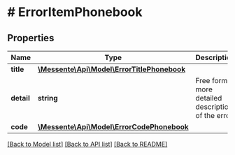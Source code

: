 # # ErrorItemPhonebook

## Properties

Name | Type | Description | Notes
------------ | ------------- | ------------- | -------------
**title** | [**\Messente\Api\Model\ErrorTitlePhonebook**](ErrorTitlePhonebook.md) |  | 
**detail** | **string** | Free form more detailed description of the error. | 
**code** | [**\Messente\Api\Model\ErrorCodePhonebook**](ErrorCodePhonebook.md) |  | 

[[Back to Model list]](../../README.md#documentation-for-models) [[Back to API list]](../../README.md#documentation-for-api-endpoints) [[Back to README]](../../README.md)


